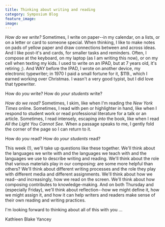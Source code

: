 ```yaml
---
title: Thinking about writing and reading
category: Symposium Blog
feature_image: 
image: 
---
```

*How do we write?*  Sometimes, I write on paper--in my calendar, on a lists, or on a letter or card to someone special. When thinking, I like to make notes on pads of yellow paper and draw connections between and across ideas. And I like post-it's and cards, for smaller tasks and reminders. Often, I compose at the keyboard, on my laptop (as I am writing this now), or on my cell when texting my kids. I used to write on an IPAD, but at 7 years old, it's retiring ;). And WAY before the IPAD, I wrote on another device, my electronic typewriter; in 1970 I paid a small fortune for it, $119., which I earned working over Christmas. I wasn't a very good typist, but I did love that typewriter. 

How do *you* write? How do *your students* write?

*How do we read?* Sometimes, I skim, like when I'm reading the *New York Times* online. Sometimes, I read with pen or highlighter in hand, like when I respond to student work or read professional literature for a talk or an article. Sometimes, I read intensely, escaping *into* the book, like when I read *All the Light You Cannot See*. When a passage speaks to me, I gently fold the corner of the page so I can return to it.  

How do *you* read? How do *your students* read?

This week (!), we'll take up questions like these together. We'll think about the languages we write with and the languages we teach with and the languages we use to describe writing and reading. We'll think about the role that various materials play in our composing: are some more helpful than others? We'll think about different writing processes and the role they play with different media and different assignments. We'll think about how we read--and increasingly, how we read on the screen. We'll think about how composing contributes to knowledge-making. And on both Thursday and (especially Friday), we'll think about reflection--how we might define it, how we might assign it, and how it can help writers and readers make sense of their own reading and writing practices. 

I'm looking forward to thinking about all of this with you ...

Kathleen Blake Yancey 
